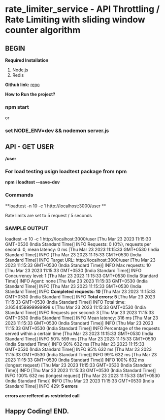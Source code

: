 # rate_limiter_service - API Throttling / Rate Limiting with sliding window counter algorithm

## BEGIN

**Required Installation**
1) Node.js
2) Redis


**Github link:** [repo](https://github.com/jasim08/rate_limiter_service.git)


**How to Run the project?**
### npm start

or

### set NODE_ENV=dev && nodemon server.js


## API - GET USER
**/user**

### For load testing usign loadtest package from npm

**npm i loadtest --save-dev**

### Commands

**loadtest -n 10  -c 1 http://localhost:3000/user **

Rate limits are set to 5 request / 5 seconds

### SAMPLE OUTPUT

loadtest -n 10  -c 1 http://localhost:3000/user
[Thu Mar 23 2023 11:15:30 GMT+0530 (India Standard Time)] INFO Requests: 0 (0%), requests per second: 0, mean latency: 0 ms
[Thu Mar 23 2023 11:15:33 GMT+0530 (India Standard Time)] INFO 
[Thu Mar 23 2023 11:15:33 GMT+0530 (India Standard Time)] INFO Target URL:          http://localhost:3000/user
[Thu Mar 23 2023 11:15:33 GMT+0530 (India Standard Time)] INFO Max requests:        10
[Thu Mar 23 2023 11:15:33 GMT+0530 (India Standard Time)] INFO Concurrency level:   1
[Thu Mar 23 2023 11:15:33 GMT+0530 (India Standard Time)] INFO Agent:               none
[Thu Mar 23 2023 11:15:33 GMT+0530 (India Standard Time)] INFO 
[Thu Mar 23 2023 11:15:33 GMT+0530 (India Standard Time)] INFO **Completed requests:  10**
[Thu Mar 23 2023 11:15:33 GMT+0530 (India Standard Time)] INFO **Total errors:        5**
[Thu Mar 23 2023 11:15:33 GMT+0530 (India Standard Time)] INFO Total time:          3.1654459999999998 s
[Thu Mar 23 2023 11:15:33 GMT+0530 (India Standard Time)] INFO Requests per second: 3
[Thu Mar 23 2023 11:15:33 GMT+0530 (India Standard Time)] INFO Mean latency:        316 ms
[Thu Mar 23 2023 11:15:33 GMT+0530 (India Standard Time)] INFO
[Thu Mar 23 2023 11:15:33 GMT+0530 (India Standard Time)] INFO Percentage of the requests served within a certain time
[Thu Mar 23 2023 11:15:33 GMT+0530 (India Standard Time)] INFO   50%      599 ms
[Thu Mar 23 2023 11:15:33 GMT+0530 (India Standard Time)] INFO   90%      632 ms
[Thu Mar 23 2023 11:15:33 GMT+0530 (India Standard Time)] INFO   95%      632 ms
[Thu Mar 23 2023 11:15:33 GMT+0530 (India Standard Time)] INFO   99%      632 ms
[Thu Mar 23 2023 11:15:33 GMT+0530 (India Standard Time)] INFO  100%      632 ms (longest request) 
[Thu Mar 23 2023 11:15:33 GMT+0530 (India Standard Time)] INFO
[Thu Mar 23 2023 11:15:33 GMT+0530 (India Standard Time)] INFO  100%      632 ms (longest request) 
[Thu Mar 23 2023 11:15:33 GMT+0530 (India Standard Time)] INFO
[Thu Mar 23 2023 11:15:33 GMT+0530 (India Standard Time)] INFO   429:   **5 errors**

**errors are reffered as restricted call**


## Happy Coding! END.
